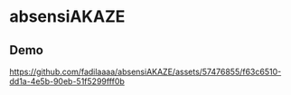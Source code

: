 # absensiAKAZE

## Demo

https://github.com/fadilaaaa/absensiAKAZE/assets/57476855/f63c6510-dd1a-4e5b-90eb-51f5299fff0b

